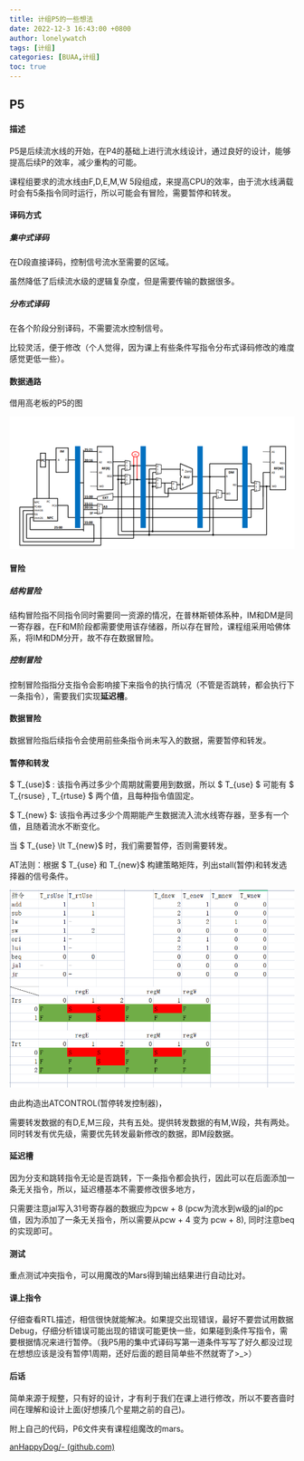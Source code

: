```yaml
---
title: 计组P5的一些想法
date: 2022-12-3 16:43:00 +0800
author: lonelywatch
tags: [计组]
categories: [BUAA,计组]
toc: true
---
```


## P5

####  描述

P5是后续流水线的开始，在P4的基础上进行流水线设计，通过良好的设计，能够提高后续P的效率，减少重构的可能。

课程组要求的流水线由F,D,E,M,W 5段组成，来提高CPU的效率，由于流水线满载时会有5条指令同时运行，所以可能会有冒险，需要暂停和转发。

#### 译码方式

##### 集中式译码

在D段直接译码，控制信号流水至需要的区域。

虽然降低了后续流水级的逻辑复杂度，但是需要传输的数据很多。

##### 分布式译码

在各个阶段分别译码，不需要流水控制信号。

比较灵活，便于修改（个人觉得，因为课上有些条件写指令分布式译码修改的难度感觉更低一些）。

#### 数据通路

借用高老板的P5的图

![design](/assets/img/co/p6/design.PNG)

#### 冒险

##### 结构冒险

结构冒险指不同指令同时需要同一资源的情况，在普林斯顿体系种，IM和DM是同一寄存器，在F和M阶段都需要使用该存储器，所以存在冒险，课程组采用哈佛体系，将IM和DM分开，故不存在数据冒险。

##### 控制冒险

控制冒险指指分支指令会影响接下来指令的执行情况（不管是否跳转，都会执行下一条指令），需要我们实现**延迟槽**。

#### 数据冒险

数据冒险指后续指令会使用前些条指令尚未写入的数据，需要暂停和转发。

#### 暂停和转发

$ T_{use}$ : 该指令再过多少个周期就需要用到数据，所以 $ T_{use} $ 可能有 $ T_{rsuse} , T_{rtuse} $  两个值，且每种指令值固定。

$ T_{new} $: 该指令再过多少个周期能产生数据流入流水线寄存器，至多有一个值，且随着流水不断变化。 

当 $ T_{use} \lt T_{new}$ 时，我们需要暂停，否则需要转发。

AT法则：根据 $ T_{use} 和 T_{new}$  构建策略矩阵，列出stall(暂停)和转发选择器的信号条件。

![atfield](/assets/img/co/p5/atfield.PNG)

由此构造出ATCONTROL(暂停转发控制器)，

需要转发数据的有D,E,M三段，共有五处。提供转发数据的有M,W段，共有两处。同时转发有优先级，需要优先转发最新修改的数据，即M段数据。

#### 延迟槽

因为分支和跳转指令无论是否跳转，下一条指令都会执行，因此可以在后面添加一条无关指令，所以，延迟槽基本不需要修改很多地方，

只需要注意jal写入31号寄存器的数据应为pcw + 8 (pcw为流水到w级的jal的pc值，因为添加了一条无关指令，所以需要从pcw + 4 变为 pcw + 8), 同时注意beq的实现即可。



#### 测试

重点测试冲突指令，可以用魔改的Mars得到输出结果进行自动比对。

#### 课上指令

仔细查看RTL描述，相信很快就能解决。如果提交出现错误，最好不要尝试用数据Debug，仔细分析错误可能出现的错误可能更快一些，如果碰到条件写指令，需要根据情况来进行暂停。（我P5用的集中式译码写第一道条件写写了好久都没过现在想想应该是没有暂停1周期，还好后面的题目简单些不然就寄了>_>）

#### 后话

简单来源于规整，只有好的设计，才有利于我们在课上进行修改，所以不要吝啬时间在理解和设计上面(好想揍几个星期之前的自己)。

附上自己的代码，P6文件夹有课程组魔改的mars。

[anHappyDog/- (github.com)](https://github.com/anHappyDog/-)



